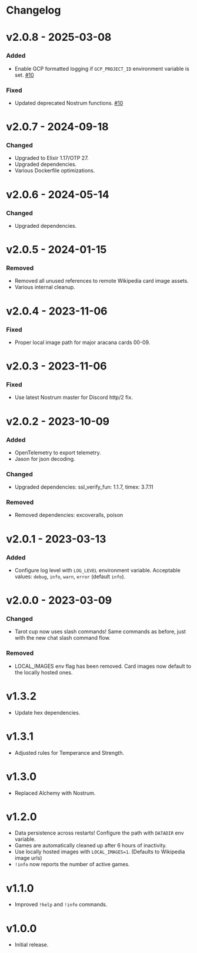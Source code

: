 # Changelog

# v2.0.8 - 2025-03-08

### Added

- Enable GCP formatted logging if `GCP_PROJECT_ID` environment variable is set.
  [#10](https://github.com/hpopp/tarot-cup/pull/10)

### Fixed

- Updated deprecated Nostrum functions. [#10](https://github.com/hpopp/tarot-cup/pull/10)

# v2.0.7 - 2024-09-18

### Changed

- Upgraded to Elixir 1.17/OTP 27.
- Upgraded dependencies.
- Various Dockerfile optimizations.

# v2.0.6 - 2024-05-14

### Changed

- Upgraded dependencies.

# v2.0.5 - 2024-01-15

### Removed

- Removed all unused references to remote Wikipedia card image assets.
- Various internal cleanup.

# v2.0.4 - 2023-11-06

### Fixed

- Proper local image path for major aracana cards 00-09.

# v2.0.3 - 2023-11-06

### Fixed

- Use latest Nostrum master for Discord http/2 fix.

# v2.0.2 - 2023-10-09

### Added

- OpenTelemetry to export telemetry.
- Jason for json decoding.

### Changed

- Upgraded dependencies: ssl_verify_fun: 1.1.7, timex: 3.7.11

### Removed

- Removed dependencies: excoveralls, poison

# v2.0.1 - 2023-03-13

### Added

- Configure log level with `LOG_LEVEL` environment variable.
  Acceptable values: `debug`, `info`, `warn`, `error` (default `info`).

# v2.0.0 - 2023-03-09

### Changed

- Tarot cup now uses slash commands! Same commands as before, just
  with the new chat slash command flow.

### Removed

- LOCAL_IMAGES env flag has been removed. Card images now default
  to the locally hosted ones.

# v1.3.2

- Update hex dependencies.

# v1.3.1

- Adjusted rules for Temperance and Strength.

# v1.3.0

- Replaced Alchemy with Nostrum.

# v1.2.0

- Data persistence across restarts! Configure the path with `DATADIR` env variable.
- Games are automatically cleaned up after 6 hours of inactivity.
- Use locally hosted images with `LOCAL_IMAGES=1`. (Defaults to Wikipedia image urls)
- `!info` now reports the number of active games.

# v1.1.0

- Improved `!help` and `!info` commands.

# v1.0.0

- Initial release.
